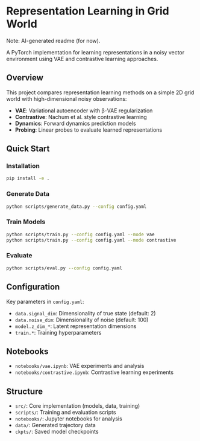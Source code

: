 # Representation Learning in Grid World

Note: AI-generated readme (for now).

A PyTorch implementation for learning representations in a noisy vector environment using VAE and contrastive learning approaches.

## Overview

This project compares representation learning methods on a simple 2D grid world with high-dimensional noisy observations:

- **VAE**: Variational autoencoder with β-VAE regularization
- **Contrastive**: Nachum et al. style contrastive learning
- **Dynamics**: Forward dynamics prediction models
- **Probing**: Linear probes to evaluate learned representations

## Quick Start

### Installation

```bash
pip install -e .
```

### Generate Data

```bash
python scripts/generate_data.py --config config.yaml
```

### Train Models

```bash
python scripts/train.py --config config.yaml --mode vae
python scripts/train.py --config config.yaml --mode contrastive
```

### Evaluate

```bash
python scripts/eval.py --config config.yaml
```

## Configuration

Key parameters in `config.yaml`:

- `data.signal_dim`: Dimensionality of true state (default: 2)
- `data.noise_dim`: Dimensionality of noise (default: 100)
- `model.z_dim_*`: Latent representation dimensions
- `train.*`: Training hyperparameters

## Notebooks

- `notebooks/vae.ipynb`: VAE experiments and analysis
- `notebooks/contrastive.ipynb`: Contrastive learning experiments

## Structure

- `src/`: Core implementation (models, data, training)
- `scripts/`: Training and evaluation scripts
- `notebooks/`: Jupyter notebooks for analysis
- `data/`: Generated trajectory data
- `ckpts/`: Saved model checkpoints
